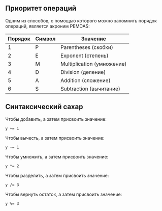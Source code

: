 ## Приоритет операций

Одним из способов, с помощью которого можно запомнить порядок операций, является акроним PEMDAS:

Порядок |	Символ |	Значение
--------|----------|-------------
1 |	P |	Parentheses (скобки)
2 |	E |	Exponent (степень)
3 |	M |	Multiplication (умножение)
4 |	D |	Division (деление)
5 |	A |	Addition (сложение)
6 |	S |	Subtraction (вычитание)


## Синтаксический сахар

Чтобы добавить, а затем присвоить значение:

`y += 1`

Чтобы вычесть, а затем присвоить значение:

`y -= 1`
 
Чтобы умножить, а затем присвоить значение:

`y *= 2`

 Чтобы разделить, а затем присвоить значение:

`y /= 3`

Чтобы вернуть остаток, а затем присвоить значение:

`y %= 3`